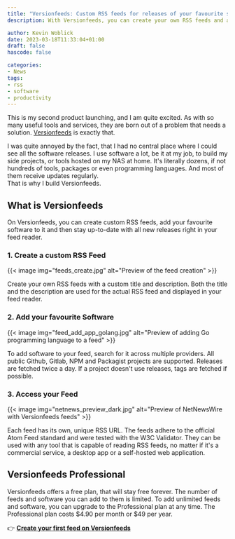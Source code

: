 ```yaml
---
title: "Versionfeeds: Custom RSS feeds for releases of your favourite software"
description: With Versionfeeds, you can create your own RSS feeds and add the software you love and need to it. Stay up to date with your favourite software.

author: Kevin Woblick
date: 2023-03-18T11:33:04+01:00
draft: false
hascode: false

categories:
- News
tags:
- rss
- software
- productivity
---
```


This is my second product launching, and I am quite excited. As with so many useful tools and services, they are born out of a problem that needs a solution. [Versionfeeds](https://versionfeeds.com/?ref=kvhblog) is exactly that.

I was quite annoyed by the fact, that I had no central place where I could see all the software releases. I use software a lot, be it at my job, to build my side projects, or tools hosted on my NAS at home. It's literally dozens, if not hundreds of tools, packages or even programming languages. And most of them receive updates regularly.  
That is why I build Versionfeeds.

## What is Versionfeeds

On Versionfeeds, you can create custom RSS feeds, add your favourite software to it and then stay up-to-date with all new releases right in your feed reader. 

### 1. Create a custom RSS Feed

{{< image img="feeds_create.jpg" alt="Preview of the feed creation" >}}

Create your own RSS feeds with a custom title and description. Both the title and the description are used for the actual RSS feed and displayed in your feed reader.

### 2. Add your favourite Software

{{< image img="feed_add_app_golang.jpg" alt="Preview of adding Go programming language to a feed" >}}

To add software to your feed, search for it across multiple providers. All public Github, Gitlab, NPM and Packagist projects are supported. Releases are fetched twice a day. If a project doesn't use releases, tags are fetched if possible.

### 3. Access your Feed

{{< image img="netnews_preview_dark.jpg" alt="Preview of NetNewsWire with Versionfeeds feeds" >}}

Each feed has its own, unique RSS URL. The feeds adhere to the official Atom Feed standard and were tested with the W3C Validator. They can be used with any tool that is capable of reading RSS feeds, no matter if it's a commercial service, a desktop app or a self-hosted web application.

## Versionfeeds Professional

Versionfeeds offers a free plan, that will stay free forever. The number of feeds and software you can add to them is limited. To add unlimited feeds and software, you can upgrade to the Professional plan at any time. The Professional plan costs $4.90 per month or $49 per year.

👉 [**Create your first feed on Versionfeeds**](https://versionfeeds.com/?ref=kvhblog)

